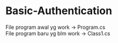 # Basic-Authentication

File program awal yg work -> Program.cs <br />
File program baru yg blm work -> Class1.cs
